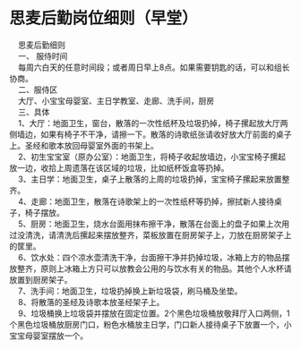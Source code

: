 # 思麦后勤岗位细则（早堂）



<p>&nbsp; &nbsp; 思麦后勤细则<br />
&nbsp; &nbsp; 一、 服侍时间<br />
&nbsp; &nbsp; 每周六白天的任意时间段；或者周日早上8点。如果需要钥匙的话，可以和组长协商。<br />
&nbsp; &nbsp; 二、服侍区<br />
&nbsp; &nbsp; 大厅、小宝宝母婴室、主日学教室、走廊、洗手间，厨房<br />
&nbsp; &nbsp; 三、具体<br />
&nbsp; &nbsp; 1、大厅：地面卫生，窗台，散落的一次性纸杯及垃圾扔掉，椅子摞起放大厅两侧墙边，如果有椅子不干净，请擦一下。散落的诗歌纸张请收好放大厅前面的桌子上。圣经和歌本放回母婴室外面的书架上。<br />
&nbsp; &nbsp; 2、初生宝宝室（原办公室）：地面卫生，将椅子收起放墙边，小宝宝椅子摞起放一边，收拾上周遗落在该区域的垃圾，比如纸杯饭盒等扔掉。<br />
&nbsp; &nbsp; 3、主日学：地面卫生，桌子上散落的上周的垃圾扔掉，宝宝椅子摞起来放置整齐。<br />
&nbsp; &nbsp; 4、走廊：地面卫生，散落在诗歌架上的一次性纸杯等扔掉，擦拭新人接待桌子，椅子摆放。<br />
&nbsp; &nbsp; 5、厨房：地面卫生，烧水台面用抹布擦干净，散落在台面上的盘子如果上次用过没清洗，请清洗后摞起来摆放整齐，菜板放置在厨房架子上，刀放在厨房架子上的筐里。<br />
&nbsp; &nbsp; 6、饮水处：四个凉水壶清洗干净，台面擦干净并扔掉垃圾，冰箱上方的物品摆放整齐，原则上冰箱上方只可以放教会公用的与饮水有关的物品。其他个人水杯请放置到厨房架子。<br />
&nbsp; &nbsp; 7、洗手间：地面卫生，垃圾扔掉换上新垃圾袋，刷马桶及坐垫。<br />
&nbsp; &nbsp; 8、将散落的圣经及诗歌本放圣经架子上。<br />
&nbsp; &nbsp; 9、垃圾桶换上垃圾袋并摆放在固定位置。2个黑色垃圾桶放敬拜厅入口两侧，1个黑色垃圾桶放厨房门口，粉色水桶放主日学，门口新人接待桌子下放置一个，小宝宝母婴室摆放一个。</p>